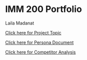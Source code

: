 <!DOCTYPE HTML>
<html lang="en">
<head>
<meta charset="UTF-8">
<meta name="viewport" content="width=device-width">
<link href="styles.css" rel="stylesheet" type="text/css">

</head>

<body>



<div id="wrapper">
<div id="header">
<!-- instead of an image tag we will use a background image and change it in the css -->
</div><!-- end header div -->

<h1>IMM 200 Portfolio</h1><p>
Laila Madanat
<div id="content">

<a href="Select Project Topic.pdf">Click here for Project Topic</a><br>

<a href="Persona Document Assignment">Click here for Persona Document</a><br>

<a href="Competitor Analysis.pdf">Click here for Competitor Analysis</a><br>



</div><!-- end content div -->

<div id="footer">

</div><!-- end footer div -->


</div><!-- end wrapper div -->
  </body>
</html>
